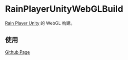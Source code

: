 # RainPlayerUnityWebGLBuild

[Rain Player Unity](https://github.com/qaqFei/RainPlayerUnity) 的 WebGL 构建。

## 使用
[Github Page](https://qaqfei.github.io/RainPlayerUnityWebGLBuild)
